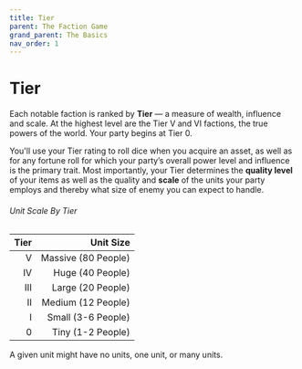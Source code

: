 ```yaml
---
title: Tier
parent: The Faction Game
grand_parent: The Basics
nav_order: 1
---
```


# Tier
Each notable faction is ranked by **Tier** — a measure of wealth, influence and scale. At the highest level are the Tier V and VI factions, the true powers of the world. Your party begins at Tier 0.

You'll use your Tier rating to roll dice when you acquire an asset, as well as for any fortune roll for which your party’s overall power level and influence is the primary trait. Most importantly, your Tier determines the **quality level** of your items as well as the quality and **scale** of the units your party employs and thereby what size of enemy you can expect to handle.

###### Unit Scale By Tier

| Tier | Unit Size |
|-----:|----------:|
| V | Massive (80 People) |
| IV | Huge (40 People) |
| III | Large (20 People) |
| II | Medium (12 People) |
| I | Small (3-6 People) |
| 0 | Tiny (1-2 People) |

A given unit might have no units, one unit, or many units.
